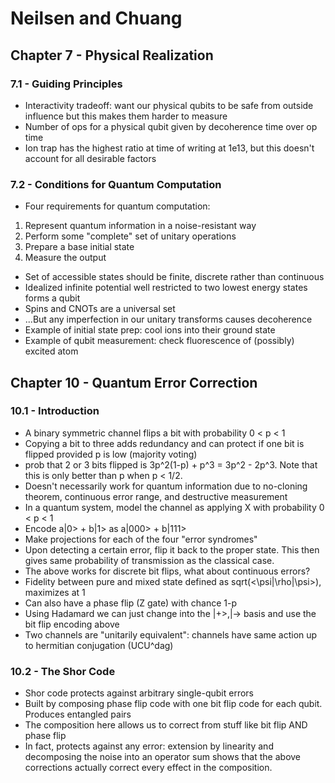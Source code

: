 # Neilsen and Chuang

## Chapter 7 - Physical Realization
### 7.1 - Guiding Principles
- Interactivity tradeoff: want our physical qubits to be safe from outside influence but this makes them harder to measure
- Number of ops for a physical qubit given by decoherence time over op time
- Ion trap has the highest ratio at time of writing at 1e13, but this doesn't account for all desirable factors

### 7.2 - Conditions for Quantum Computation
- Four requirements for quantum computation:
1. Represent quantum information in a noise-resistant way
2. Perform some "complete" set of unitary operations
3. Prepare a base initial state
4. Measure the output

- Set of accessible states should be finite, discrete rather than continuous
- Idealized infinite potential well restricted to two lowest energy states forms a qubit
- Spins and CNOTs are a universal set
- ...But any imperfection in our unitary transforms causes decoherence
- Example of initial state prep: cool ions into their ground state
- Example of qubit measurement: check fluorescence of (possibly) excited atom

## Chapter 10 - Quantum Error Correction
### 10.1 - Introduction
- A binary symmetric channel flips a bit with probability 0 < p < 1
- Copying a bit to three adds redundancy and can protect if one bit is flipped provided p is low (majority voting)
- prob that 2 or 3 bits flipped is 3p^2(1-p) + p^3 = 3p^2 - 2p^3. Note that this is only better than p when p < 1/2.
- Doesn't necessarily work for quantum information due to no-cloning theorem, continuous error range, and destructive measurement
- In a quantum system, model the channel as applying X with probability 0 < p < 1
- Encode a|0> + b|1> as a|000> + b|111>
- Make projections for each of the four "error syndromes"
- Upon detecting a certain error, flip it back to the proper state. This then gives same probability of transmission as the classical case.
- The above works for discrete bit flips, what about continuous errors?
- Fidelity between pure and mixed state defined as sqrt(<\psi|\rho|\psi>), maximizes at 1
- Can also have a phase flip (Z gate) with chance 1-p
- Using Hadamard we can just change into the |+>,|-> basis and use the bit flip encoding above
- Two channels are "unitarily equivalent": channels have same action up to hermitian conjugation (UCU^dag)

### 10.2 - The Shor Code
- Shor code protects against arbitrary single-qubit errors
- Built by composing phase flip code with one bit flip code for each qubit. Produces entangled pairs
- The composition here allows us to correct from stuff like bit flip AND phase flip
- In fact, protects against any error: extension by linearity and decomposing the noise into an operator sum
  shows that the above corrections actually correct every effect in the composition.

